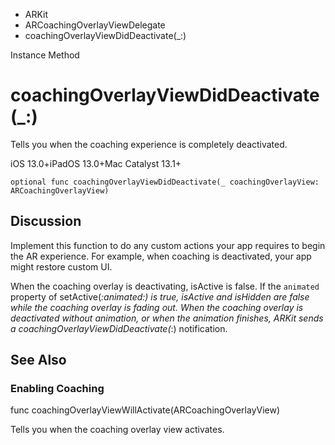 

- ARKit
- ARCoachingOverlayViewDelegate
-  coachingOverlayViewDidDeactivate(\_:) 

Instance Method

# coachingOverlayViewDidDeactivate(\_:)

Tells you when the coaching experience is completely deactivated.

iOS 13.0+iPadOS 13.0+Mac Catalyst 13.1+

``` source
optional func coachingOverlayViewDidDeactivate(_ coachingOverlayView: ARCoachingOverlayView)
```

## Discussion

Implement this function to do any custom actions your app requires to begin the AR experience. For example, when coaching is deactivated, your app might restore custom UI.

When the coaching overlay is deactivating, isActive is false. If the `animated` property of setActive(_:animated:) is true, isActive and isHidden are false while the coaching overlay is fading out. When the coaching overlay is deactivated without animation, or when the animation finishes, ARKit sends a coachingOverlayViewDidDeactivate(_:) notification.

## See Also

### Enabling Coaching

func coachingOverlayViewWillActivate(ARCoachingOverlayView)

Tells you when the coaching overlay view activates.

